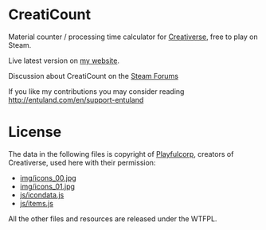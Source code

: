 # CreatiCount
Material counter / processing time calculator for [Creativerse](https://store.steampowered.com/app/280790/Creativerse/), free to play on Steam.

Live latest version on [my website](http://entuland.com/creaticount).

Discussion about CreatiCount on the [Steam Forums](https://steamcommunity.com/app/280790/discussions/3/3288067088097143542/)

If you like my contributions you may consider reading http://entuland.com/en/support-entuland

# License
The data in the following files is copyright of [Playfulcorp](http://www.playfulcorp.com), creators of Creativerse, used here with their permission:
- [img/icons_00.jpg](img/icons_00.jpg)
- [img/icons_01.jpg](img/icons_01.jpg)
- [js/icondata.js](js/icondata.js)
- [js/items.js](js/items.js)

All the other files and resources are released under the WTFPL.
